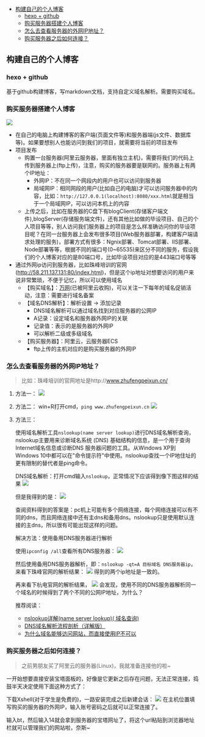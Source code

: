 - [构建自己的个人博客](#构建自己的个人博客)
  - [hexo + github](#hexo--github)
  - [购买服务器搭建个人博客](#购买服务器搭建个人博客)
  - [怎么去查看服务器的外网IP地址？](#怎么去查看服务器的外网ip地址)
  - [购买服务器之后如何连接？](#购买服务器之后如何连接)


## 构建自己的个人博客

### hexo + github

基于github构建博客，写markdown文档，支持自定义域名解析。需要购买域名。

### 购买服务器搭建个人博客

![](../../../images/Network/构建属于自己的个人博客.png)

- 在自己的电脑上构建博客的客户端(页面文件等)和服务器端(js文件、数据库等)。如果要想别人也能访问到我们的项目，就需要将当前的项目发布
- 项目发布
  - 购置一台服务器(阿里云服务器，里面有独立主机)，需要将我们的代码上传到服务器上(ftp上传)，注意，购买的服务器要是联网的。服务器上有两个IP地址：
    - 外网IP：不在同一个网段内的用户也可以访问到服务器
    - 局域网IP：相同网段的用户(比如自己的电脑)才可以访问服务器中的内容，比如：`http://127.0.0.1(localhost):8080/xxx.html`就是相当于一个局域网IP，可以访问本机上的内容
  - 上传之后，比如在服务器的C盘下有blogClient(存储客户端文件),blogServer(存储服务端文件)，还有其他比如做的毕设项目、自己的个人项目等等，别人访问我们服务器上的项目是怎么样准确访问你的毕设项目呢？在同一台服务器上会发布很多项目(Web服务器部署，构建客户端请求处理的服务)，部署方式有很多：Ngnix部署、Tomcat部署、IIS部署、Node部署等等，根据不同的端口号(0~65535)来区分不同的服务，假设我们的个人博客对应的是80端口号，比如毕设项目对应的是443端口号等等
- 通过外网ip访问到服务器，比如珠峰培训的官网(http://58.211.137.131:80/index.html)，但是这个ip地址对想要访问的用户来说非常繁琐，不便于记忆，所以可以使用域名
  - 【购买域名】：[万网](https://wanwang.aliyun.com/)(已被阿里云收购)，可以关注一下每年的域名促销活动，注意：需要进行域名备案
  - 【域名DNS解析】：解析设置 -> 添加记录
    - DNS域名解析可以通过域名找到对应服务器的公网IP
    - A记录：设定域名和服务器外网IP的关联
    - 记录值：表示的是服务器的外网IP
    - 可以解析二级或多级域名
  - 【购买服务器】：阿里云，云服务器ECS
    - ftp上传的主机对应的是购买服务器的外网IP

### 怎么去查看服务器的外网IP地址？

>   比如：珠峰培训的官网地址是http://www.zhufengpeixun.cn/

1. 方法一：
![](../../../images/Network/珠峰外网ip-2.png)

2. 方法二：
   win+R打开cmd，`ping www.zhufengpeixun.cn`
   ![](../../../images/Network/获取公网IP.png)
3. 方法三：
    
    使用域名解析工具`nslookup(name server lookup)`进行DNS域名解析查询，nslookup主要用来诊断域名系统 (DNS) 基础结构的信息，是一个用于查询 Internet域名信息或诊断DNS 服务器问题的工具。从Windows XP到Windows 10中都可以在"命令提示符"中使用。nslookup查找一个IP地住址的更有限制的替代者是ping命令。

    DNS域名解析：打开cmd输入`nslookup`，正常情况下应该得到像下图这样的结果
    ![](../../../images/Network/nslookup-1.png)

    但是我得到的是：
    ![](../../../images/Network/nslookup-2.png)

    查阅资料得到的答案是：pc机上可能有多个网络连接，每个网络连接可以有不同的dns，而且网络连接中还有主dns和备用dns。nslookup只是使用默认连接的主dns，所以很有可能出现这样的问题。

    解决方法：使用备用DNS服务器进行解析

    使用`ipconfig /all`查看所有DNS服务器：
    ![](../../../images/Network/查看DNS服务器地址.png)

    然后使用备用DNS服务器解析，即：`nslookup -qt=A 目标域名 DNS服务器ip`，来看下珠峰官网的解析结果：
    ![](../../../images/Network/珠峰-nslookup.png)
    得到的两个ip地址是一致的。

    再来看下杭电官网的解析结果，
    ![](../../../images/Network/不同DNS服务器解析同一域名.png)
    会发现，使用不同的DNS服务器解析同一个域名的时候得到了两个不同的公网IP地址，为什么？
    
    推荐阅读：
    
    - [nslookup详解(name server lookup)( 域名查询)](https://www.cnblogs.com/Renyi-Fan/p/9045879.html)
    - [DNS域名解析流程剖析（详解版）](http://c.biancheng.net/view/6455.html)
    - [为什么域名能够访问网站，而直接使用IP不可以](https://blog.csdn.net/gui951753/article/details/83070180)
    
### 购买服务器之后如何连接？

> 之前男朋友买了阿里云的服务器(Linux)，我就准备连接他的啦~

一开始想要直接安装宝塔面板的，好像是它更新之后存在问题，无法正常连接，捣鼓半天决定使用下面这种方式了：

下载Xshell(对于学生是免费的)，一路安装完成之后新建会话：
![](../../../images/Network/xshell配置.png)
在主机位置填写购买的服务器的外网IP，输入账号密码之后就可以正常连接了。

输入bt，然后输入14就会拿到服务器的宝塔网址了，将这个url粘贴到浏览器地址栏就可以管理我们的网站啦，奈斯~



